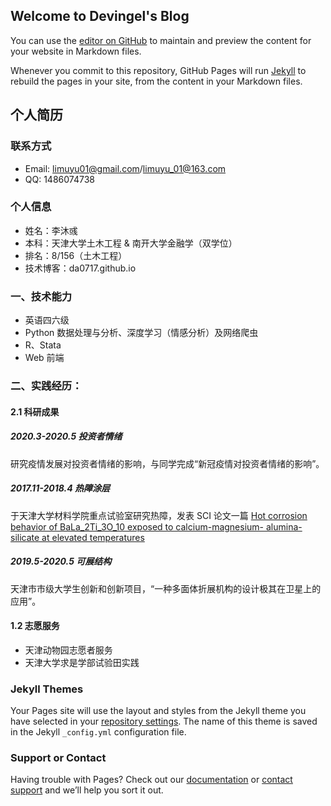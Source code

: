 ## Welcome to Devingel's Blog

You can use the [editor on GitHub](https://github.com/DA0717/DA0717.github.io/edit/master/index.md) to maintain and preview the content for your website in Markdown files.

Whenever you commit to this repository, GitHub Pages will run [Jekyll](https://jekyllrb.com/) to rebuild the pages in your site, from the content in your Markdown files.

## 个人简历

### 联系方式

+ Email: limuyu01@gmail.com/limuyu_01@163.com
+ QQ: 1486074738

### 个人信息

+ 姓名：李沐彧
+ 本科：天津大学土木工程 & 南开大学金融学（双学位）
+ 排名：8/156（土木工程）
+ 技术博客：da0717.github.io


### 一、技术能力

+ 英语四六级
+ Python 数据处理与分析、深度学习（情感分析）及网络爬虫
+ R、Stata
+ Web 前端

### 二、实践经历：

#### 2.1 科研成果

##### 2020.3-2020.5 投资者情绪

研究疫情发展对投资者情绪的影响，与同学完成“新冠疫情对投资者情绪的影响”。

##### 2017.11-2018.4 热障涂层

于天津大学材料学院重点试验室研究热障，发表 SCI 论文一篇 [Hot corrosion behavior of BaLa_2Ti_3O_10 exposed to calcium-magnesium- alumina-silicate at elevated temperatures](https://www.sciencedirect.com/science/article/pii/S027288421830573X?via%3Dihub)

##### 2019.5-2020.5 可展结构

天津市市级大学生创新和创新项目，“一种多面体折展机构的设计极其在卫星上的应用”。

#### 1.2 志愿服务

+ 天津动物园志愿者服务
+ 天津大学求是学部试验田实践



### Jekyll Themes

Your Pages site will use the layout and styles from the Jekyll theme you have selected in your [repository settings](https://github.com/DA0717/DA0717.github.io/settings). The name of this theme is saved in the Jekyll `_config.yml` configuration file.

### Support or Contact

Having trouble with Pages? Check out our [documentation](https://help.github.com/categories/github-pages-basics/) or [contact support](https://github.com/contact) and we’ll help you sort it out.
